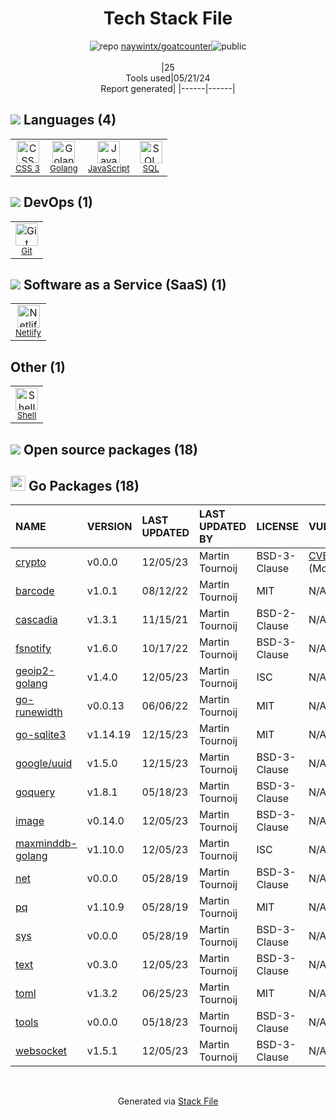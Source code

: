 <!--
&lt;--- Readme.md Snippet without images Start ---&gt;
## Tech Stack
naywintx/goatcounter is built on the following main stack:

- [Golang](http://golang.org/) – Languages
- [JavaScript](https://developer.mozilla.org/en-US/docs/Web/JavaScript) – Languages
- [SQL](https://en.wikipedia.org/wiki/SQL) – Languages
- [Netlify](https://www.netlify.com/) – Static Web Hosting
- [Shell](https://en.wikipedia.org/wiki/Shell_script) – Shells

Full tech stack [here](/techstack.md)

&lt;--- Readme.md Snippet without images End ---&gt;

&lt;--- Readme.md Snippet with images Start ---&gt;
## Tech Stack
naywintx/goatcounter is built on the following main stack:

- <img width='25' height='25' src='https://img.stackshare.io/service/1005/O6AczwfV_400x400.png' alt='Golang'/> [Golang](http://golang.org/) – Languages
- <img width='25' height='25' src='https://img.stackshare.io/service/1209/javascript.jpeg' alt='JavaScript'/> [JavaScript](https://developer.mozilla.org/en-US/docs/Web/JavaScript) – Languages
- <img width='25' height='25' src='https://img.stackshare.io/service/2271/default_068d33483bba6b81ee13fbd4dc7aab9780896a54.png' alt='SQL'/> [SQL](https://en.wikipedia.org/wiki/SQL) – Languages
- <img width='25' height='25' src='https://img.stackshare.io/service/2748/default_5dfbb146cf22182bca88c7d07f2515a5888fc12a.jpg' alt='Netlify'/> [Netlify](https://www.netlify.com/) – Static Web Hosting
- <img width='25' height='25' src='https://img.stackshare.io/service/4631/default_c2062d40130562bdc836c13dbca02d318205a962.png' alt='Shell'/> [Shell](https://en.wikipedia.org/wiki/Shell_script) – Shells

Full tech stack [here](/techstack.md)

&lt;--- Readme.md Snippet with images End ---&gt;
-->
<div align="center">

# Tech Stack File
![](https://img.stackshare.io/repo.svg "repo") [naywintx/goatcounter](https://github.com/naywintx/goatcounter)![](https://img.stackshare.io/public_badge.svg "public")
<br/><br/>
|25<br/>Tools used|05/21/24 <br/>Report generated|
|------|------|
</div>

## <img src='https://img.stackshare.io/languages.svg'/> Languages (4)
<table><tr>
  <td align='center'>
  <img width='36' height='36' src='https://img.stackshare.io/service/6727/css.png' alt='CSS 3'>
  <br>
  <sub><a href="https://developer.mozilla.org/en-US/docs/Web/CSS/CSS3">CSS 3</a></sub>
  <br>
  <sub></sub>
</td>

<td align='center'>
  <img width='36' height='36' src='https://img.stackshare.io/service/1005/O6AczwfV_400x400.png' alt='Golang'>
  <br>
  <sub><a href="http://golang.org/">Golang</a></sub>
  <br>
  <sub></sub>
</td>

<td align='center'>
  <img width='36' height='36' src='https://img.stackshare.io/service/1209/javascript.jpeg' alt='JavaScript'>
  <br>
  <sub><a href="https://developer.mozilla.org/en-US/docs/Web/JavaScript">JavaScript</a></sub>
  <br>
  <sub></sub>
</td>

<td align='center'>
  <img width='36' height='36' src='https://img.stackshare.io/service/2271/default_068d33483bba6b81ee13fbd4dc7aab9780896a54.png' alt='SQL'>
  <br>
  <sub><a href="https://en.wikipedia.org/wiki/SQL">SQL</a></sub>
  <br>
  <sub></sub>
</td>

</tr>
</table>

## <img src='https://img.stackshare.io/devops.svg'/> DevOps (1)
<table><tr>
  <td align='center'>
  <img width='36' height='36' src='https://img.stackshare.io/service/1046/git.png' alt='Git'>
  <br>
  <sub><a href="http://git-scm.com/">Git</a></sub>
  <br>
  <sub></sub>
</td>

</tr>
</table>

## <img src='https://img.stackshare.io/saas.svg'/> Software as a Service (SaaS) (1)
<table><tr>
  <td align='center'>
  <img width='36' height='36' src='https://img.stackshare.io/service/2748/default_5dfbb146cf22182bca88c7d07f2515a5888fc12a.jpg' alt='Netlify'>
  <br>
  <sub><a href="https://www.netlify.com/">Netlify</a></sub>
  <br>
  <sub></sub>
</td>

</tr>
</table>

## Other (1)
<table><tr>
  <td align='center'>
  <img width='36' height='36' src='https://img.stackshare.io/service/4631/default_c2062d40130562bdc836c13dbca02d318205a962.png' alt='Shell'>
  <br>
  <sub><a href="https://en.wikipedia.org/wiki/Shell_script">Shell</a></sub>
  <br>
  <sub></sub>
</td>

</tr>
</table>


## <img src='https://img.stackshare.io/group.svg' /> Open source packages (18)</h2>

## <img width='24' height='24' src='https://img.stackshare.io/service/21112/default_1346bbda8fe03e4dce5601323a3ca47a10c1ae36.png'/> Go Packages (18)

|NAME|VERSION|LAST UPDATED|LAST UPDATED BY|LICENSE|VULNERABILITIES|
|:------|:------|:------|:------|:------|:------|
|[crypto](https://pkg.go.dev/golang.org/x/crypto)|v0.0.0|12/05/23|Martin Tournoij |BSD-3-Clause|[CVE-2020-9283](https://github.com/advisories/GHSA-ffhg-7mh4-33c4) (Moderate)|
|[barcode](https://pkg.go.dev/github.com/boombuler/barcode)|v1.0.1|08/12/22|Martin Tournoij |MIT|N/A|
|[cascadia](https://pkg.go.dev/github.com/andybalholm/cascadia)|v1.3.1|11/15/21|Martin Tournoij |BSD-2-Clause|N/A|
|[fsnotify](https://pkg.go.dev/github.com/fsnotify/fsnotify)|v1.6.0|10/17/22|Martin Tournoij |BSD-3-Clause|N/A|
|[geoip2-golang](https://pkg.go.dev/github.com/oschwald/geoip2-golang)|v1.4.0|12/05/23|Martin Tournoij |ISC|N/A|
|[go-runewidth](https://pkg.go.dev/github.com/mattn/go-runewidth)|v0.0.13|06/06/22|Martin Tournoij |MIT|N/A|
|[go-sqlite3](https://pkg.go.dev/github.com/mattn/go-sqlite3)|v1.14.19|12/15/23|Martin Tournoij |MIT|N/A|
|[google/uuid](https://pkg.go.dev/github.com/google/uuid)|v1.5.0|12/15/23|Martin Tournoij |BSD-3-Clause|N/A|
|[goquery](https://pkg.go.dev/github.com/PuerkitoBio/goquery)|v1.8.1|05/18/23|Martin Tournoij |BSD-3-Clause|N/A|
|[image](https://pkg.go.dev/golang.org/x/image)|v0.14.0|12/05/23|Martin Tournoij |BSD-3-Clause|N/A|
|[maxminddb-golang](https://pkg.go.dev/github.com/oschwald/maxminddb-golang)|v1.10.0|12/05/23|Martin Tournoij |ISC|N/A|
|[net](https://pkg.go.dev/golang.org/x/net)|v0.0.0|05/28/19|Martin Tournoij |BSD-3-Clause|N/A|
|[pq](https://pkg.go.dev/github.com/lib/pq)|v1.10.9|05/28/19|Martin Tournoij |MIT|N/A|
|[sys](https://pkg.go.dev/golang.org/x/sys)|v0.0.0|05/28/19|Martin Tournoij |BSD-3-Clause|N/A|
|[text](https://pkg.go.dev/golang.org/x/text)|v0.3.0|12/05/23|Martin Tournoij |BSD-3-Clause|N/A|
|[toml](https://pkg.go.dev/github.com/BurntSushi/toml)|v1.3.2|06/25/23|Martin Tournoij |MIT|N/A|
|[tools](https://pkg.go.dev/golang.org/x/tools)|v0.0.0|05/18/23|Martin Tournoij |BSD-3-Clause|N/A|
|[websocket](https://pkg.go.dev/github.com/gorilla/websocket)|v1.5.1|12/05/23|Martin Tournoij |BSD-3-Clause|N/A|

<br/>
<div align='center'>

Generated via [Stack File](https://github.com/marketplace/stack-file)
